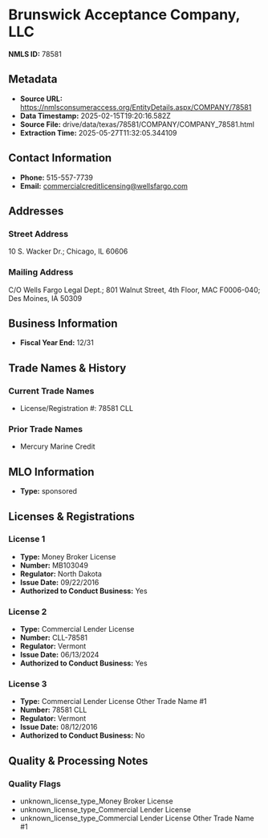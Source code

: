 # Brunswick Acceptance Company, LLC

**NMLS ID:** 78581

## Metadata
- **Source URL:** https://nmlsconsumeraccess.org/EntityDetails.aspx/COMPANY/78581
- **Data Timestamp:** 2025-02-15T19:20:16.582Z
- **Source File:** drive/data/texas/78581/COMPANY/COMPANY_78581.html
- **Extraction Time:** 2025-05-27T11:32:05.344109

## Contact Information
- **Phone:** 515-557-7739
- **Email:** commercialcreditlicensing@wellsfargo.com

## Addresses
### Street Address
10 S. Wacker Dr.; Chicago, IL 60606

### Mailing Address
C/O Wells Fargo Legal Dept.; 801 Walnut Street, 4th Floor, MAC F0006-040; Des Moines, IA 50309

## Business Information
- **Fiscal Year End:** 12/31

## Trade Names & History
### Current Trade Names
- License/Registration #: 78581 CLL

### Prior Trade Names
- Mercury Marine Credit

## MLO Information
- **Type:** sponsored

## Licenses & Registrations

### License 1
- **Type:** Money Broker License
- **Number:** MB103049
- **Regulator:** North Dakota
- **Issue Date:** 09/22/2016
- **Authorized to Conduct Business:** Yes

### License 2
- **Type:** Commercial Lender License
- **Number:** CLL-78581
- **Regulator:** Vermont
- **Issue Date:** 06/13/2024
- **Authorized to Conduct Business:** Yes

### License 3
- **Type:** Commercial Lender License Other Trade Name #1
- **Number:** 78581 CLL
- **Regulator:** Vermont
- **Issue Date:** 08/12/2016
- **Authorized to Conduct Business:** No

## Quality & Processing Notes
### Quality Flags
- unknown_license_type_Money Broker License
- unknown_license_type_Commercial Lender License
- unknown_license_type_Commercial Lender License Other Trade Name #1
